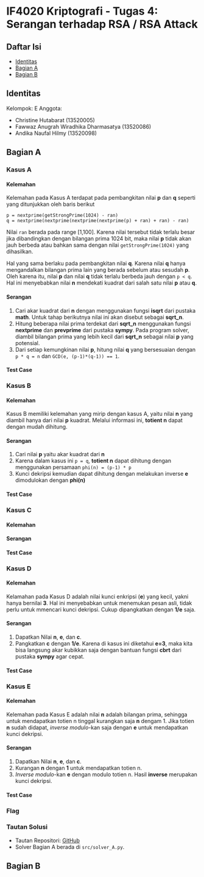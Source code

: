 # IF4020 Kriptografi - Tugas 4: Serangan terhadap RSA / RSA Attack

## Daftar Isi

- [Identitas](#identitas)
- [Bagian A](#bagian-a)
- [Bagian B](#bagian-b)

## Identitas

Kelompok: E
Anggota:

- Christine Hutabarat (13520005)
- Fawwaz Anugrah Wiradhika Dharmasatya (13520086)
- Andika Naufal Hilmy (13520098)

## Bagian A

### Kasus A

#### Kelemahan

Kelemahan pada Kasus A terdapat pada pembangkitan nilai **p** dan **q** seperti yang ditunjukkan oleh baris berikut

```
p = nextprime(getStrongPrime(1024) - ran)
q = nextprime(nextprime(nextprime(nextprime(p) + ran) + ran) - ran)
```

Nilai `ran` berada pada range [1,100]. Karena nilai tersebut tidak terlalu besar jika dibandingkan dengan bilangan prima 1024 bit, maka nilai **p** tidak akan jauh berbeda atau bahkan sama dengan nilai `getStrongPrime(1024)` yang dihasilkan.

Hal yang sama berlaku pada pembangkitan nilai **q**. Karena nilai **q** hanya mengandalkan bilangan prima lain yang berada sebelum atau sesudah **p**. Oleh karena itu, nilai **p** dan nilai **q** tidak terlalu berbeda jauh dengan `p < q`. Hal ini menyebabkan nilai **n** mendekati kuadrat dari salah satu nilai **p** atau **q**.

#### Serangan

1. Cari akar kuadrat dari **n** dengan menggunakan fungsi **isqrt** dari pustaka **math**. Untuk tahap berikutnya nilai ini akan disebut sebagai **sqrt_n**.
2. Hitung beberapa nilai prima terdekat dari **sqrt_n** menggunakan fungsi **nextprime** dan **prevprime** dari pustaka **sympy**. Pada program solver, diambil bilangan prima yang lebih kecil dari **sqrt_n** sebagai nilai **p** yang potensial.
3. Dari setiap kemungkinan nilai **p**, hitung nilai **q** yang bersesuaian dengan `p * q = n` dan `GCD(e, (p-1)*(q-1)) == 1`.

#### Test Case

### Kasus B

#### Kelemahan

Kasus B memiliki kelemahan yang mirip dengan kasus A, yaitu nilai **n** yang diambil hanya dari nilai **p** kuadrat. Melalui informasi ini, **totient n** dapat dengan mudah dihitung.

#### Serangan

1. Cari nilai **p** yaitu akar kuadrat dari **n**
2. Karena dalam kasus ini `p = q`, **totient n** dapat dihitung dengan menggunakan persamaan `phi(n) = (p-1) * p`
3. Kunci dekripsi kemudian dapat dihitung dengan melakukan inverse **e** dimodulokan dengan **phi(n)**

#### Test Case

### Kasus C

#### Kelemahan

#### Serangan

#### Test Case

### Kasus D

#### Kelemahan

Kelamahan pada Kasus D adalah nilai kunci enkripsi (**e**) yang kecil, yakni hanya bernilai **3**. Hal ini menyebabkan untuk menemukan pesan asli, tidak perlu untuk mmencari kunci dekripsi. Cukup dipangkatkan dengan **1/e** saja.

#### Serangan

1. Dapatkan Nilai **n**, **e**, dan **c**.
2. Pangkatkan **c** dengan **1/e**. Karena di kasus ini diketahui **e=3**, maka kita bisa langsung akar kubikkan saja dengan bantuan fungsi **cbrt** dari pustaka **sympy** agar cepat.

#### Test Case

### Kasus E

#### Kelemahan

Kelemahan pada Kasus E adalah nilai **n** adalah bilangan prima, sehingga untuk mendapatkan totien n tinggal kurangkan saja **n** dengam 1. Jika totien **n** sudah didapat, _inverse modulo_-kan saja dengan **e** untuk mendapatkan kunci dekripsi.

#### Serangan

1. Dapatkan Nilai **n**, **e**, dan **c**.
2. Kurangan **n** dengan **1** untuk mendapatkan totien n.
3. _Inverse modulo_-kan **e** dengan modulo totien n. Hasil **inverse** merupakan kunci dekripsi.

#### Test Case

### Flag

### Tautan Solusi

- Tautan Repositori: [GitHub](https://github.com/dawetmaster/IF4020-not-a-cryptanalysis)
- Solver Bagian A berada di `src/solver_A.py`.

## Bagian B
